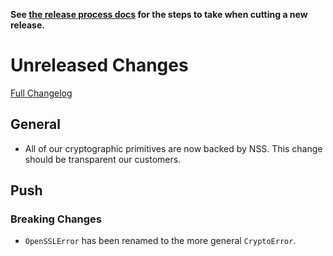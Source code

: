 **See [the release process docs](docs/howtos/cut-a-new-release.md) for the steps to take when cutting a new release.**

# Unreleased Changes

[Full Changelog](https://github.com/mozilla/application-services/compare/v0.32.1...master)

## General

- All of our cryptographic primitives are now backed by NSS. This change should be transparent our customers.

## Push

### Breaking Changes

- `OpenSSLError` has been renamed to the more general `CryptoError`.
